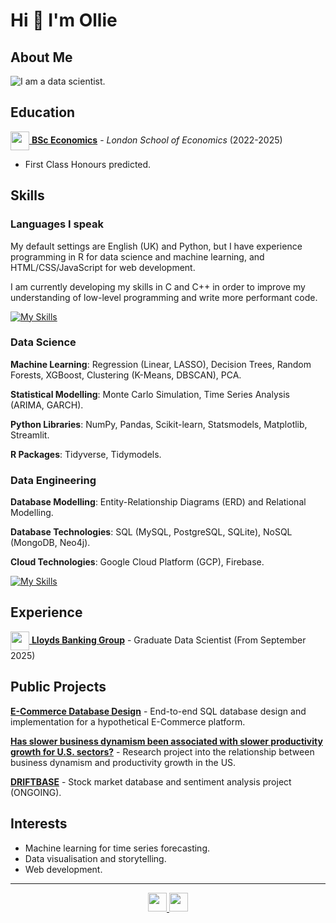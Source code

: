 # Hi 👋 I'm Ollie

## About Me

<picture>
  <source media="(prefers-color-scheme: dark)" srcset="https://readme-typing-svg.herokuapp.com?font=Fira+Code&pause=1000&color=FFFFFF&width=435&lines=I+am+a+data+scientist.">
  <source media="(prefers-color-scheme: light)" srcset="https://readme-typing-svg.herokuapp.com?font=Fira+Code&pause=1000&color=000000&width=435&lines=I+am+a+data+scientist.">
  <img alt="I am a data scientist." src="https://readme-typing-svg.herokuapp.com?font=Fira+Code&pause=1000&color=000000&width=435&lines=I+am+a+data+scientist.">
</picture>

## Education

[<img src='https://upload.wikimedia.org/wikipedia/commons/5/51/LSE_Logo.svg' width=30 align="center"> **BSc Economics**](https://www.lse.ac.uk/study-at-lse/undergraduate/bsc-economics)  - _London School of Economics_ (2022-2025)

- First Class Honours predicted.

## Skills

### Languages I speak

My default settings are English (UK) and Python, but I have experience programming in R for data science and machine learning, and HTML/CSS/JavaScript for web development.

I am currently developing my skills in C and C++ in order to improve my understanding of low-level programming and write more performant code.

[![My Skills](https://skillicons.dev/icons?i=py,c,r,html,css,js)](https://skillicons.dev)

### Data Science

**Machine Learning**: Regression (Linear, LASSO), Decision Trees, Random Forests, XGBoost, Clustering (K-Means, DBSCAN), PCA.

**Statistical Modelling**: Monte Carlo Simulation, Time Series Analysis (ARIMA, GARCH).

**Python Libraries**: NumPy, Pandas, Scikit-learn, Statsmodels, Matplotlib, Streamlit.

**R Packages**: Tidyverse, Tidymodels.

### Data Engineering

**Database Modelling**: Entity-Relationship Diagrams (ERD) and Relational Modelling.

**Database Technologies**: SQL (MySQL, PostgreSQL, SQLite), NoSQL (MongoDB, Neo4j).

**Cloud Technologies**: Google Cloud Platform (GCP), Firebase.

[![My Skills](https://skillicons.dev/icons?i=mongodb,postgres,mysql,gcp,firebase)](https://skillicons.dev)

## Experience

[<img src='https://upload.wikimedia.org/wikipedia/en/9/95/Lloyds_bank_logo_2024.jpg' width=30 align="center"> **Lloyds Banking Group**](https://www.lloydsbankinggroup.com/) - Graduate Data Scientist (From September 2025)

## Public Projects

[**E-Commerce Database Design**](https://github.com/ollie-gregory/E-Commerce_Database) - End-to-end SQL database design and implementation for a hypothetical E-Commerce platform.

[**Has slower business dynamism been associated with slower productivity growth for U.S. sectors?**](https://github.com/ollie-gregory/dynamism_and_productivity_growth) - Research project into the relationship between business dynamism and productivity growth in the US.

[**DRIFTBASE**](https://github.com/ollie-gregory/DRIFTBASE) - Stock market database and sentiment analysis project (ONGOING).

## Interests

- Machine learning for time series forecasting.
- Data visualisation and storytelling.
- Web development.

---
<p align="center">
    <a href="https://www.linkedin.com/in/oliver-gregory-198028252">
        <img width=30 src="https://skillicons.dev/icons?i=linkedin"/>
    </a>
    <a href="https://github.com/ollie-gregory">
        <img width=30 src="https://skillicons.dev/icons?i=github"/>
    </a>
</p>
